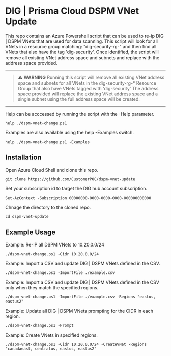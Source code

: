 # DIG | Prisma Cloud DSPM VNet Update

This repo contains an Azure Powershell script that can be used to re-ip DIG | DSPM VNets that are used for data scanning.  This script will look for all VNets in a resource group matching: "dig-security-rg-" and then find all VNets that also have the tag 'dig-security'. Once identified, the script will remove all existing VNet address space and subnets and replace with the address space provided.

---

> :warning: **WARNING**
>  Running this script will remove all existing VNet address space and subnets for all VNets in the dig-security-rg-* Resource Group that also have VNets tagged with 'dig-security'
>  The address space provided will replace the existing VNet address space and a single subnet using the full address space will be created.

---

Help can be acccessed by running the script with the -Help parameter.

```shell
help ./dspm-vnet-change.ps1 
```

Examples are also available using the help -Examples switch.

```shell
help ./dspm-vnet-change.ps1 -Examples
```

## Installation

Open Azure Cloud Shell and clone this repo.

```shell
git clone https://github.com/CustomerPOC/dspm-vnet-update
```

Set your subscription id to target the DIG hub account subscription.

```shell
Set-AzContext -Subscription 00000000-0000-0000-0000-000000000000
```

Chnage the directory to the cloned repo.

```shell
cd dspm-vnet-update
```

## Example Usage

Example: Re-IP all DSPM VNets to 10.20.0.0/24

```shell
./dspm-vnet-change.ps1 -Cidr 10.20.0.0/24
```

Example: Import a CSV and update DIG | DSPM VNets defined in the CSV.

```shell
./dspm-vnet-change.ps1 -ImportFile ./example.csv
```

Example: Import a CSV and update DIG | DSPM VNets defined in the CSV only when they match the specified regions.

```shell
./dspm-vnet-change.ps1 -ImportFile ./example.csv -Regions "eastus, eastus2"
```

Example: Update all DIG | DSPM VNets prompting for the CIDR in each region.

```shell
./dspm-vnet-change.ps1 -Prompt
```

Example: Create VNets in specified regions.

```shell
./dspm-vnet-change.ps1 -Cidr 10.20.0.0/24 -CreateVNet -Regions "canadaeast, centralus, eastus, eastus2"
```
